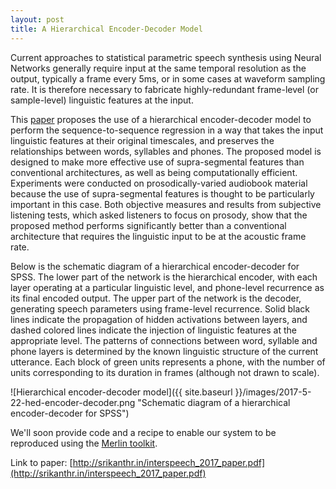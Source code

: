 ```yaml
---
layout: post
title: A Hierarchical Encoder-Decoder Model
---
```


Current approaches to statistical parametric speech synthesis using Neural Networks generally 
require input at the same temporal resolution as the output, typically a frame every 5ms, or in some cases 
at waveform sampling rate. It is therefore necessary to fabricate highly-redundant frame-level (or sample-level) 
linguistic features at the input. 

This [paper](http://srikanthr.in/interspeech_2017_paper.pdf) 
proposes the use of a hierarchical encoder-decoder model to perform 
the sequence-to-sequence regression in a way that takes the input linguistic features at their original timescales, 
and preserves the relationships between words, syllables and phones. The proposed model is designed to make more effective 
use of supra-segmental features than conventional architectures, as well as being computationally efficient. Experiments 
were conducted on prosodically-varied audiobook material because the use of supra-segmental features is thought to be 
particularly important in this case. Both objective measures and results from subjective listening tests, which asked 
listeners to focus on prosody, show that the proposed method performs significantly better than a conventional architecture 
that requires the linguistic input to be at the acoustic frame rate.

Below is the schematic diagram of a hierarchical encoder-decoder for SPSS. The lower part of the network is the hierarchical encoder, with each layer operating at a particular linguistic level, and phone-level recurrence as its final encoded output. The upper part of the network is the decoder, generating speech parameters using frame-level recurrence. Solid black lines indicate the propagation of hidden activations between layers, and dashed colored lines indicate the injection of linguistic features at the appropriate level. The patterns of connections between word, syllable and phone layers is determined by the known linguistic structure of the current utterance. Each block of green units represents a phone, with the number of units corresponding to its duration in frames (although not drawn to scale).

![Hierarchical encoder-decoder model]({{ site.baseurl }}/images/2017-5-22-hed-encoder-decoder.png
"Schematic diagram of a hierarchical encoder-decoder for SPSS")

We'll soon provide code and a recipe to enable our system to be 
reproduced using the [Merlin toolkit](https://github.com/CSTR-Edinburgh/merlin).

Link to paper: [http://srikanthr.in/interspeech_2017_paper.pdf](http://srikanthr.in/interspeech_2017_paper.pdf)
